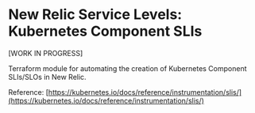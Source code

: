 # New Relic Service Levels: Kubernetes Component SLIs

[WORK IN PROGRESS]

Terraform module for automating the creation of Kubernetes Component SLIs/SLOs in New Relic.

Reference: [https://kubernetes.io/docs/reference/instrumentation/slis/](https://kubernetes.io/docs/reference/instrumentation/slis/)